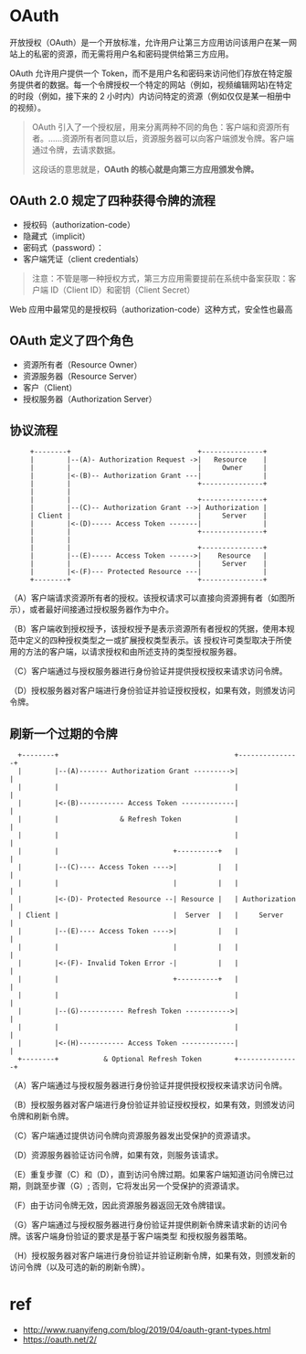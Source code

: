 # OAuth

开放授权（OAuth）是一个开放标准，允许用户让第三方应用访问该用户在某一网站上的私密的资源，而无需将用户名和密码提供给第三方应用。

OAuth 允许用户提供一个 Token，而不是用户名和密码来访问他们存放在特定服务提供者的数据。每一个令牌授权一个特定的网站（例如，视频编辑网站)在特定的时段（例如，接下来的 2 小时内）内访问特定的资源（例如仅仅是某一相册中的视频）。  

> OAuth 引入了一个授权层，用来分离两种不同的角色：客户端和资源所有者。......资源所有者同意以后，资源服务器可以向客户端颁发令牌。客户端通过令牌，去请求数据。
>
> 这段话的意思就是，**OAuth 的核心就是向第三方应用颁发令牌。**



## OAuth 2.0 规定了四种获得令牌的流程

- 授权码（authorization-code）
- 隐藏式（implicit）
- 密码式（password）：
- 客户端凭证（client credentials）



> 注意：不管是哪一种授权方式，第三方应用需要提前在系统中备案获取：客户端 ID（Client ID）和密钥（Client Secret）

Web 应用中最常见的是授权码（authorization-code）这种方式，安全性也最高

## OAuth 定义了四个角色

- 资源所有者（Resource Owner）
- 资源服务器（Resource Server）
- 客户（Client）
- 授权服务器（Authorization Server）

## 协议流程

```
     +--------+                               +---------------+
     |        |--(A)- Authorization Request ->|   Resource    |
     |        |                               |     Owner     |
     |        |<-(B)-- Authorization Grant ---|               |
     |        |                               +---------------+
     |        |
     |        |                               +---------------+
     |        |--(C)-- Authorization Grant -->| Authorization |
     | Client |                               |     Server    |
     |        |<-(D)----- Access Token -------|               |
     |        |                               +---------------+
     |        |
     |        |                               +---------------+
     |        |--(E)----- Access Token ------>|    Resource   |
     |        |                               |     Server    |
     |        |<-(F)--- Protected Resource ---|               |
     +--------+                               +---------------+
```
（A）客户端请求资源所有者的授权。该授权请求可以直接向资源拥有者（如图所示），或者最好间接通过授权服务器作为中介。

（B）客户端收到授权授予，该授权授予是表示资源所有者授权的凭据，使用本规范中定义的四种授权类型之一或扩展授权类型表示。该
    授权许可类型取决于所使用的方法的客户端，以请求授权和由所述支持的类型授权服务器。

（C）客户端通过与授权服务器进行身份验证并提供授权授权来请求访问令牌。

（D）授权服务器对客户端进行身份验证并验证授权授权，如果有效，则颁发访问令牌。

## 刷新一个过期的令牌

```
  +--------+                                           +---------------+
  |        |--(A)------- Authorization Grant --------->|               |
  |        |                                           |               |
  |        |<-(B)----------- Access Token -------------|               |
  |        |               & Refresh Token             |               |
  |        |                                           |               |
  |        |                            +----------+   |               |
  |        |--(C)---- Access Token ---->|          |   |               |
  |        |                            |          |   |               |
  |        |<-(D)- Protected Resource --| Resource |   | Authorization |
  | Client |                            |  Server  |   |     Server    |
  |        |--(E)---- Access Token ---->|          |   |               |
  |        |                            |          |   |               |
  |        |<-(F)- Invalid Token Error -|          |   |               |
  |        |                            +----------+   |               |
  |        |                                           |               |
  |        |--(G)----------- Refresh Token ----------->|               |
  |        |                                           |               |
  |        |<-(H)----------- Access Token -------------|               |
  +--------+           & Optional Refresh Token        +---------------+
```

（A）客户端通过与授权服务器进行身份验证并提供授权授权来请求访问令牌。

（B）授权服务器对客户端进行身份验证并验证授权授权，如果有效，则颁发访问令牌和刷新令牌。

（C）客户端通过提供访问令牌向资源服务器发出受保护的资源请求。

（D）资源服务器验证访问令牌，如果有效，则服务该请求。

（E）重复步骤（C）和（D），直到访问令牌过期。如果客户端知道访问令牌已过期，则跳至步骤（G）;
    否则，它将发出另一个受保护的资源请求。

（F）由于访问令牌无效，因此资源服务器返回无效令牌错误。

（G）客户端通过与授权服务器进行身份验证并提供刷新令牌来请求新的访问令牌。该客户端身份验证的要求是基于客户端类型
    和授权服务器策略。

（H）授权服务器对客户端进行身份验证并验证刷新令牌，如果有效，则颁发新的访问令牌（以及可选的新的刷新令牌）。



# ref

- <http://www.ruanyifeng.com/blog/2019/04/oauth-grant-types.html> 
- <https://oauth.net/2/> 

